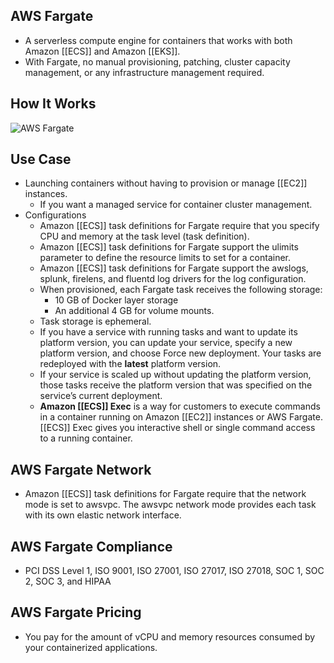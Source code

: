 ## AWS Fargate

- A serverless compute engine for containers that works with both Amazon [[ECS]] and Amazon [[EKS]].
- With Fargate, no manual provisioning, patching, cluster capacity management, or any infrastructure management required.

## **How It Works**

![AWS Fargate](https://td-mainsite-cdn.tutorialsdojo.com/wp-content/uploads/2020/02/AWS-Fargate.jpg)

## **Use Case**

- Launching containers without having to provision or manage [[EC2]] instances.
    - If you want a managed service for container cluster management.
- Configurations
    - Amazon [[ECS]] task definitions for Fargate require that you specify CPU and memory at the task level (task definition).
    - Amazon [[ECS]] task definitions for Fargate support the ulimits parameter to define the resource limits to set for a container.
    - Amazon [[ECS]] task definitions for Fargate support the awslogs, splunk, firelens, and fluentd log drivers for the log configuration.
    - When provisioned, each Fargate task receives the following storage:
        - 10 GB of Docker layer storage
        - An additional 4 GB for volume mounts.
    - Task storage is ephemeral.
    - If you have a service with running tasks and want to update its platform version, you can update your service, specify a new platform version, and choose Force new deployment. Your tasks are redeployed with the **latest** platform version.
    - If your service is scaled up without updating the platform version, those tasks receive the platform version that was specified on the service’s current deployment.
    - **Amazon [[ECS]] Exec** is a way for customers to execute commands in a container running on Amazon [[EC2]] instances or AWS Fargate. [[ECS]] Exec gives you interactive shell or single command access to a running container.

## **AWS Fargate Network**

- Amazon [[ECS]] task definitions for Fargate require that the network mode is set to awsvpc. The awsvpc network mode provides each task with its own elastic network interface.

## **AWS Fargate Compliance**

- PCI DSS Level 1, ISO 9001, ISO 27001, ISO 27017, ISO 27018, SOC 1, SOC 2, SOC 3, and HIPAA

## **AWS Fargate Pricing**

- You pay for the amount of vCPU and memory resources consumed by your containerized applications.